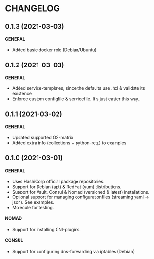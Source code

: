 # CHANGELOG
## 0.1.3 (2021-03-03)
#### GENERAL
  * Added basic docker role (Debian/Ubuntu)

## 0.1.2 (2021-03-03)
#### GENERAL
  * Added service-templates, since the defaults use .hcl & validate its existence
  * Enforce custom configfile & servicefile. It's just easier this way..

## 0.1.1 (2021-03-02)
#### GENERAL
  * Updated supported OS-matrix
  * Added extra info (collections + python-req.) to examples

## 0.1.0 (2021-03-01)
#### GENERAL
  * Uses HashiCorp official package repositories.
  * Support for Debian (apt) & RedHat (yum) distributions.
  * Support for Vault, Consul & Nomad (versioned & latest) installations.
  * Optional support for managing configurationfiles (streaming yaml -> json). See examples.
  * Molecule for testing.
#### NOMAD
  * Support for installing CNI-plugins.
#### CONSUL
  * Support for configuring dns-forwarding via iptables (Debian).